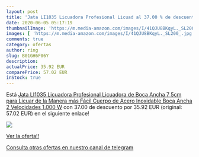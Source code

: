 ```yaml
---
layout: post
title: 'Jata LI1035 Licuadora Profesional Licuad al 37.00 % de descuento'
date: 2020-06-05 05:17:19
thumbnailImage: 'https://m.media-amazon.com/images/I/41QJU8BKqyL._SL200_.jpg'
images: [ 'https://m.media-amazon.com/images/I/41QJU8BKqyL._SL200_.jpg' ]
comments: true
category: ofertas
author: ring
slug: B01GH6F06Y
description:
actualPrice: 35.92 EUR
comparePrice: 57.02 EUR
inStock: true
---
```


Está [Jata LI1035 Licuadora Profesional Licuadora de Boca Ancha 7 5cm para Licuar de la Manera más Fácil  Cuerpo de Acero Inoxidable Boca Ancha 2 Velocidades 1.000 W](https://www.amazon.com/dp/B01GH6F06Y/?tag=redken08-20) con 37.00 de descuento por 35.92 EUR (original: 57.02 EUR) en el siguiente enlace!

[![](https://m.media-amazon.com/images/I/41QJU8BKqyL._SL200_.jpg)](https://www.amazon.com/dp/B01GH6F06Y/?tag=redken08-20)

[Ver la oferta!!](https://www.amazon.com/dp/B01GH6F06Y/?tag=redken08-20)

[Consulta otras ofertas en nuestro canal de telegram](https://t.me/s/ofertas25)
